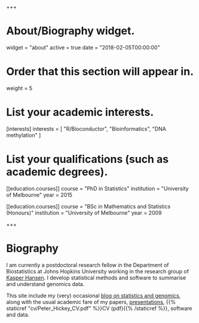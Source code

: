 +++
# About/Biography widget.
widget = "about"
active = true
date = "2018-02-05T00:00:00"

# Order that this section will appear in.
weight = 5

# List your academic interests.
[interests]
  interests = [
    "R/Bioconductor",
    "Bioinformatics",
    "DNA methylation"
  ]

# List your qualifications (such as academic degrees).
[[education.courses]]
  course = "PhD in Statistics"
  institution = "University of Melbourne"
  year = 2015

[[education.courses]]
  course = "BSc in Mathematics and Statistics (Honours)"
  institution = "University of Melbourne"
  year = 2009
 
+++

# Biography

I am currently a postdoctoral research fellow in the Department of 
Biostatistics at Johns Hopkins University working in the research group of 
[Kasper Hansen](http://www.hansenlab.org/). I develop statistical methods and 
software to summarise and understand genomics data.

This site include my (very) occasional [blog on statistics and genomics](/post), along 
with the usual academic fare of my papers, [presentations](/talk), {{% staticref "cv/Peter_Hickey_CV.pdf" %}}CV (pdf){{% /staticref %}}, software and data.

